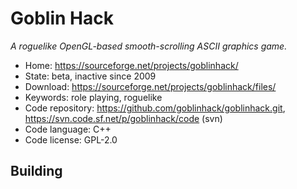 # Goblin Hack

_A roguelike OpenGL-based smooth-scrolling ASCII graphics game._

- Home: https://sourceforge.net/projects/goblinhack/
- State: beta, inactive since 2009
- Download: https://sourceforge.net/projects/goblinhack/files/
- Keywords: role playing, roguelike
- Code repository: https://github.com/goblinhack/goblinhack.git, https://svn.code.sf.net/p/goblinhack/code (svn)
- Code language: C++
- Code license: GPL-2.0

## Building


